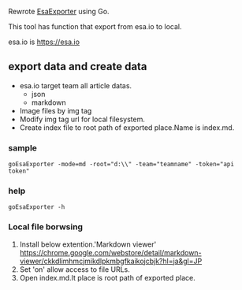 
Rewrote [EsaExporter](https://github.com/NAL-6295/EsaExporter) using Go.

This tool has function that export from esa.io to local.

esa.io is https://esa.io

## export data and create data
- esa.io target team all article datas.
  - json
  - markdown
- Image files by img tag
- Modify img tag url for local filesystem.
- Create index file to root path of exported place.Name is index.md.

### sample
```
goEsaExporter -mode=md -root="d:\\" -team="teamname" -token="api token"
```

### help
```
goEsaExporter -h
```

### Local file borwsing
1. Install below extention.'Markdown viewer'
https://chrome.google.com/webstore/detail/markdown-viewer/ckkdlimhmcjmikdlpkmbgfkaikojcbjk?hl=ja&gl=JP
1. Set 'on' allow access to file URLs.
1. Open index.md.It place is root path of exported place.
